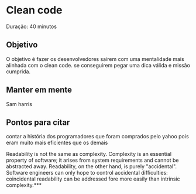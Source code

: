 # Clean code

Duração: 40 minutos

## Objetivo

O objetivo é fazer os desenvolvedores saírem com uma mentalidade mais
alinhada com o clean code. se conseguirem pegar uma dica válida e
missão cumprida.

## Manter em mente

Sam harris

## Pontos para citar

contar a história dos programadores que foram comprados pelo yahoo
pois eram muito mais eficientes que os demais


Readability is not the same as complexity. Complexity is an
essential property of software; it arises from system requirements
and cannot be abstracted away. Readability, on the other hand, is
purely "accidental". Software engineers can only hope to control
accidental difficulties: coincidental readability can be addressed
fore more easily than intrinsic complexity.***

